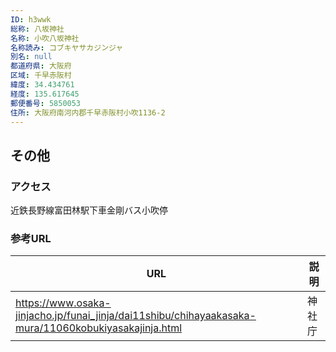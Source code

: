 ```yaml
---
ID: h3wwk
総称: 八坂神社
名称: 小吹八坂神社
名称読み: コブキヤサカジンジャ
別名: null
都道府県: 大阪府
区域: 千早赤阪村
緯度: 34.434761
経度: 135.617645
郵便番号: 5850053
住所: 大阪府南河内郡千早赤阪村小吹1136-2
---
```


## その他

### アクセス

近鉄長野線富田林駅下車金剛バス小吹停

### 参考URL

| URL                                                                                                  | 説明   |
| ---------------------------------------------------------------------------------------------------- | ------ |
| https://www.osaka-jinjacho.jp/funai_jinja/dai11shibu/chihayaakasaka-mura/11060kobukiyasakajinja.html | 神社庁 |
